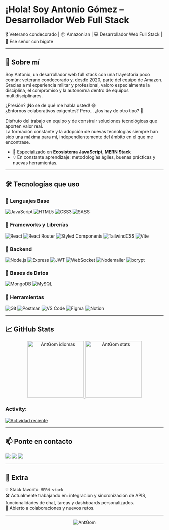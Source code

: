 # ¡Hola! Soy Antonio Gómez – Desarrollador Web Full Stack

🎖️ Veterano condecorado | 📦 Amazonian | 💻 Desarrollador Web Full Stack | 👨 Ese señor con bigote

---

## 🚀 Sobre mí

Soy Antonio, un desarrollador web full stack con una trayectoria poco común: veterano condecorado y, desde 2020, parte del equipo de Amazon. Gracias a mi experiencia militar y profesional, valoro especialmente la disciplina, el compromiso y la autonomía dentro de equipos multidisciplinares.

¿Presión? ¡No sé de qué me habla usted! 😅  
¿Entornos colaborativos exigentes? Pero… ¿los hay de otro tipo? 🤣  

Disfruto del trabajo en equipo y de construir soluciones tecnológicas que aporten valor real.  
La formación constante y la adopción de nuevas tecnologías siempre han sido una máxima para mí, independientemente del ámbito en el que me encontrase.

- 🔧 Especializado en **Ecosistema JavaScript, MERN Stack**
- 💡 En constante aprendizaje: metodologías ágiles, buenas prácticas y nuevas herramientas.

---

## 🛠️ Tecnologías que uso

### 🔸 Lenguajes Base
![JavaScript](https://img.shields.io/badge/JavaScript-F7DF1E?style=flat-square&logo=javascript&logoColor=black)
![HTML5](https://img.shields.io/badge/HTML5-E34F26?style=flat-square&logo=html5&logoColor=white)
![CSS3](https://img.shields.io/badge/CSS3-1572B6?style=flat-square&logo=css3&logoColor=white)
![SASS](https://img.shields.io/badge/Sass-CC6699?style=flat-square&logo=sass&logoColor=white)

### 🔸 Frameworks y Librerías
![React](https://img.shields.io/badge/React-20232A?style=flat-square&logo=react&logoColor=61DAFB)
![React Router](https://img.shields.io/badge/React_Router-CA4245?style=flat-square&logo=react-router&logoColor=white)
![Styled Components](https://img.shields.io/badge/Styled--Components-DB7093?style=flat-square&logo=styled-components&logoColor=white)
![TailwindCSS](https://img.shields.io/badge/Tailwind_CSS-06B6D4?style=flat-square&logo=tailwind-css&logoColor=white)
![Vite](https://img.shields.io/badge/Vite-646CFF?style=flat-square&logo=vite&logoColor=white)

### 🔸 Backend
![Node.js](https://img.shields.io/badge/Node.js-339933?style=flat-square&logo=node.js&logoColor=white)
![Express](https://img.shields.io/badge/Express.js-000000?style=flat-square&logo=express&logoColor=white)
![JWT](https://img.shields.io/badge/JWT-000000?style=flat-square&logo=jsonwebtokens&logoColor=white)
![WebSocket](https://img.shields.io/badge/WebSocket-35495E?style=flat-square&logo=socket.io&logoColor=white)
![Nodemailer](https://img.shields.io/badge/Nodemailer-339933?style=flat-square&logo=maildotru&logoColor=white)
![bcrypt](https://img.shields.io/badge/bcrypt-ff8800?style=flat-square&logo=key&logoColor=white)

### 🔸 Bases de Datos
![MongoDB](https://img.shields.io/badge/MongoDB-47A248?style=flat-square&logo=mongodb&logoColor=white)
![MySQL](https://img.shields.io/badge/MySQL-4479A1?style=flat-square&logo=mysql&logoColor=white)

### 🔸 Herramientas
![Git](https://img.shields.io/badge/Git-F05032?style=flat-square&logo=git&logoColor=white)
![Postman](https://img.shields.io/badge/Postman-FF6C37?style=flat-square&logo=postman&logoColor=white)
![VS Code](https://img.shields.io/badge/VSCode-007ACC?style=flat-square&logo=visual-studio-code&logoColor=white)
![Figma](https://img.shields.io/badge/Figma-F24E1E?style=flat-square&logo=figma&logoColor=white)
![Notion](https://img.shields.io/badge/Notion-000000?style=flat-square&logo=notion&logoColor=white)

---

## 📈 GitHub Stats

<div align="center">
  <a href="https://github.com/AntGom">
    <img height="180em" src="https://github-readme-stats.vercel.app/api/top-langs?username=AntGom&show_icons=true&locale=es&layout=compact&theme=tokyonight" alt="AntGom idiomas"/>
    <img height="180em" src="https://github-readme-stats.vercel.app/api?username=AntGom&show_icons=true&locale=es&theme=tokyonight" alt="AntGom stats"/>
  </a>
</div>

<h3 align="left">Activity:</h3>

[![Actividad reciente](https://github-readme-activity-graph.vercel.app/graph?username=AntGom&bg_color=100f0f&color=4c5e9e&line=4c569e&point=403e41&area=true&hide_border=true)](https://github.com/ashutosh00710/github-readme-activity-graph)

---

## 📫 Ponte en contacto

<p align="left">
  <a href="mailto:antgomdgz@gmail.com" target="_blank">
    <img src="https://img.shields.io/badge/Gmail-D14836?style=for-the-badge&logo=gmail&logoColor=white" />
  </a>
  <a href="https://www.linkedin.com/in/antonio-gómez-domínguez/" target="_blank">
    <img src="https://img.shields.io/badge/LinkedIn-0077B5?style=for-the-badge&logo=linkedin&logoColor=white" />
  </a>
  <a href="https://antgom.github.io/Web-Portfolio/" target="_blank">
    <img src="https://img.shields.io/badge/Portafolio-121212?style=for-the-badge&logo=google-chrome&logoColor=white" />
  </a>
</p>


---

## 💬 Extra

💡 Stack favorito: `MERN stack`  
🛠️ Actualmente trabajando en: integracion y sincronización de APIS, funcionalidades de chat, tareas y dashboards personalizados.  
🤝 Abierto a colaboraciones y nuevos retos.

---
<p align="center">
  <img src="https://komarev.com/ghpvc/?username=AntGom&label=Profile%20views&color=blueviolet&style=flat-square" alt="AntGom" />
</p>
